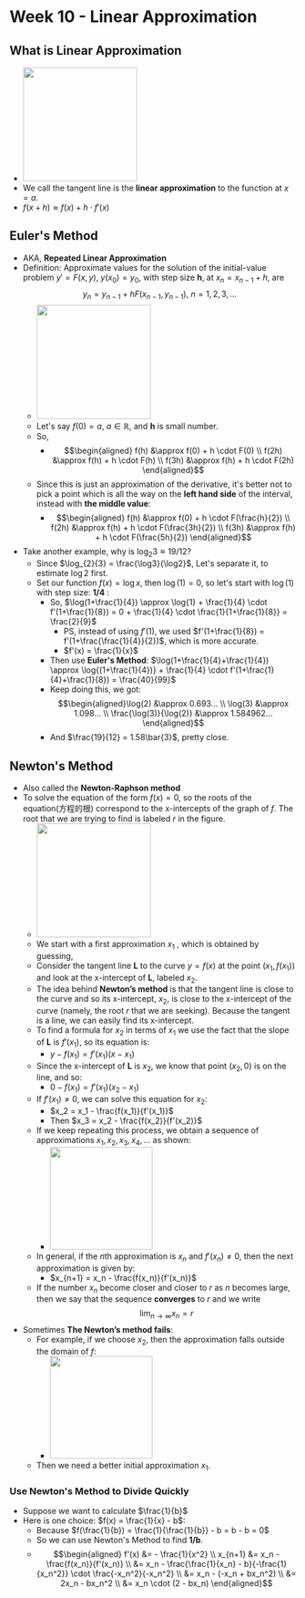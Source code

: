 # Week 10 - Linear Approximation

## What is Linear Approximation

* <img src="https://i.imgur.com/lixorO6.jpg" style="width:200px" />
* We call the tangent line is the **linear approximation** to the function at $x=a$.
* $f(x+h) \approx f(x) + h \cdot f'(x)$

## Euler's Method 

* AKA, **Repeated Linear Approximation**
* Definition: Approximate values for the solution of the initial-value problem $y' = F(x,y)$, $y(x_0) = y_0$, with step size **h**, at $x_n = x_{n-1} + h$, are $$y_n = y_{n-1} + hF(x_{n-1},y_{n-1}) \text{, } n=1,2,3,...$$
    * <img src="https://i.imgur.com/lKFQF40.jpg" style="width:200px" />
    * Let's say $f(0) = a$, $a \in \mathbb{R}$, and **h** is small number.
    * So, 
        * $$\begin{aligned}
            f(h) &\approx f(0) + h \cdot F(0) \\
            f(2h) &\approx f(h) + h \cdot F(h) \\
            f(3h) &\approx f(h) + h \cdot F(2h)
            \end{aligned}$$
    * Since this is just an approximation of the derivative, it's better not to pick a point which is all the way on the **left hand side** of the interval, instead with **the middle value**: 
        * $$\begin{aligned}
            f(h) &\approx f(0) + h \cdot F(\frac{h}{2}) \\
            f(2h) &\approx f(h) + h \cdot F(\frac{3h}{2}) \\
            f(3h) &\approx f(h) + h \cdot F(\frac{5h}{2})
            \end{aligned}$$
* Take another example, why is $\log_{2}{3} \approx 19/12$?
    * Since $\log_{2}{3} = \frac{\log3}{\log2}$, Let's separate it, to estimate $\log2$ first.
    * Set our function $f(x) = \log{x}$, then $\log(1) = 0$, so let's start with $\log(1)$ with step size: **1/4** : 
        * So, $\log(1+\frac{1}{4}) \approx \log{1} + \frac{1}{4} \cdot f'(1+\frac{1}{8}) = 0 + \frac{1}{4} \cdot \frac{1}{1+\frac{1}{8}} = \frac{2}{9}$
            * PS, instead of using $f'(1)$, we used $f'(1+\frac{1}{8}) = f'(1+\frac{\frac{1}{4}}{2})$, which is more accurate.
            * $f'(x) = \frac{1}{x}$
        * Then use **Euler's Method**: $\log(1+\frac{1}{4}+\frac{1}{4}) \approx \log{(1+\frac{1}{4})} + \frac{1}{4} \cdot f'(1+\frac{1}{4}+\frac{1}{8}) = \frac{40}{99}$
        * Keep doing this, we got: $$\begin{aligned}\log(2) &\approx 0.693... \\ \log(3) &\approx 1.098... \\ \frac{\log(3)}{\log(2)} &\approx 1.584962... \end{aligned}$$
        * And $\frac{19}{12} = 1.58\bar{3}$, pretty close.

## Newton's Method

* Also called the **Newton-Raphson method**
* To solve the equation of the form $f(x) = 0$, so the roots of the equation(方程的根) correspond to the x-intercepts of the graph of $f$. The root that we are trying to find is labeled $r$ in the figure.
    * <img src="https://i.imgur.com/jOZq5fU.jpg" style="width:200px" />
    * We start with a first approximation $x_1$ , which is obtained by guessing,
    * Consider the tangent line **L** to the curve $y = f(x)$ at the point $(x_1, f(x_1))$ and look at the x-intercept of **L**, labeled $x_2$.
    * The idea behind **Newton’s method** is that the tangent line is close to the curve and so its x-intercept, $x_2$, is close to the x-intercept of the curve (namely, the root $r$ that we are seeking). Because the tangent is a line, we can easily find its x-intercept.
    * To find a formula for $x_2$ in terms of $x_1$ we use the fact that the slope of **L** is $f'(x_1)$, so its equation is:
        * $y - f(x_1) = f'(x_1)(x - x_1)$
    * Since the x-intercept of **L** is $x_2$, we know that point ($x_2, 0$) is on the line, and so:
        * $0 - f(x_1) = f'(x_1)(x_2 - x_1)$
    * If $f'(x_1) \ne 0$, we can solve this equation for $x_2$:
        * $x_2 = x_1 - \frac{f(x_1)}{f'(x_1)}$
        * Then $x_3 = x_2 - \frac{f(x_2)}{f'(x_2)}$
    * If we keep repeating this process, we obtain a sequence of approximations $x_1, x_2, x_3, x_4, \dots$ as shown:
        * <img src="https://i.imgur.com/hHtnG2a.jpg" style="width:180px" />
    * In general, if the $n$th approximation is $x_n$ and $f'(x_n) \ne 0$, then the next approximation is given by:
        * $x_{n+1} = x_n - \frac{f(x_n)}{f'(x_n)}$
    * If the number $x_n$ become closer and closer to $r$ as $n$ becomes large, then we say that the sequence **converges** to $r$ and we write $$\lim_{n \to \infty}x_n = r$$
* Sometimes **The Newton’s method fails**:
    * For example, if we choose $x_2$, then the approximation falls outside the domain of $f$:
        * <img src="https://i.imgur.com/LfmlPd1.jpg" style="width:180px" />
    * Then we need a better initial approximation $x_1$.

### Use Newton's Method to Divide Quickly

* Suppose we want to calculate $\frac{1}{b}$
* Here is one choice: $f(x) = \frac{1}{x} - b$:
    * Because $f(\frac{1}{b}) = \frac{1}{\frac{1}{b}} - b = b - b = 0$
    * So we can use Newton's Method to find **1/b**.
    * $$\begin{aligned}
        f'(x) &= - \frac{1}{x^2} \\
        x_{n+1} &= x_n - \frac{f(x_n)}{f'(x_n)} \\
        &= x_n - \frac{\frac{1}{x_n} - b}{-\frac{1}{x_n^2}} \cdot \frac{-x_n^2}{-x_n^2} \\
        &= x_n - (-x_n + bx_n^2) \\
        &= 2x_n - bx_n^2 \\
        &= x_n \cdot (2 - bx_n)
        \end{aligned}$$


